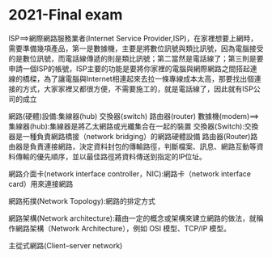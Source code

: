 # 2021-Final exam
ISP==>網際網路服務業者(Internet Service Provider,ISP)，在家裡想要上網時，需要準備幾項產品，第一是數據機，主要是將數位訊號與類比訊號，因為電腦接受的是數位訊號，而電話線傳遞的則是類比訊號；第二當然是電話線了；第三則是要申請一個ISP的帳號，ISP主要的功能是要將你家裡的電腦與網際網路之間搭起連線的橋樑，為了讓電腦與Internet相連起來去拉一條專線成本太高，那要找出個連接的方式，大家家裡又都很方便，不需要施工的，就是電話線了，因此就有ISP公司的成立

網路(硬體)設備:集線器(hub) 交換器(switch) 路由器(router) 數據機(modem)==>集線器(hub):集線器是將乙太網路或光纖集合在一起的裝置 交換器(Switch):交換器是一種負責網路橋接（network bridging）的網路硬體設備 路由器(Router)路由器是負責連接網路，決定資料封包的傳輸路徑，判斷檔案、訊息、網路互動等資料傳輸的優先順序，並以最佳路徑將資料傳送到指定的IP位址。

網路介面卡(network interface controller，NIC):網路卡（network interface card）用來連接網路

網路拓撲(Network Topology):網路的排定方式

網路架構(Network architecture):藉由一定的概念或架構來建立網路的做法，就稱作網路架構（Network Architecture），例如 OSI 模型、TCP/IP 模型。

主從式網路(Client–server network)
